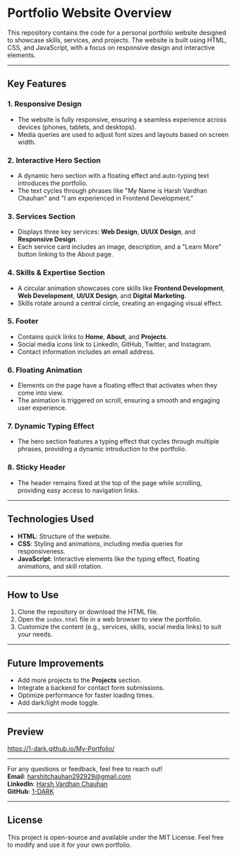 # Portfolio Website Overview

This repository contains the code for a personal portfolio website designed to showcase skills, services, and projects. The website is built using HTML, CSS, and JavaScript, with a focus on responsive design and interactive elements.

---

## Key Features

### 1. **Responsive Design**
   - The website is fully responsive, ensuring a seamless experience across devices (phones, tablets, and desktops).
   - Media queries are used to adjust font sizes and layouts based on screen width.

### 2. **Interactive Hero Section**
   - A dynamic hero section with a floating effect and auto-typing text introduces the portfolio.
   - The text cycles through phrases like "My Name is Harsh Vardhan Chauhan" and "I am experienced in Frontend Development."

### 3. **Services Section**
   - Displays three key services: **Web Design**, **UI/UX Design**, and **Responsive Design**.
   - Each service card includes an image, description, and a "Learn More" button linking to the About page.

### 4. **Skills & Expertise Section**
   - A circular animation showcases core skills like **Frontend Development**, **Web Development**, **UI/UX Design**, and **Digital Marketing**.
   - Skills rotate around a central circle, creating an engaging visual effect.

### 5. **Footer**
   - Contains quick links to **Home**, **About**, and **Projects**.
   - Social media icons link to LinkedIn, GitHub, Twitter, and Instagram.
   - Contact information includes an email address.

### 6. **Floating Animation**
   - Elements on the page have a floating effect that activates when they come into view.
   - The animation is triggered on scroll, ensuring a smooth and engaging user experience.

### 7. **Dynamic Typing Effect**
   - The hero section features a typing effect that cycles through multiple phrases, providing a dynamic introduction to the portfolio.

### 8. **Sticky Header**
   - The header remains fixed at the top of the page while scrolling, providing easy access to navigation links.

---

## Technologies Used

- **HTML**: Structure of the website.
- **CSS**: Styling and animations, including media queries for responsiveness.
- **JavaScript**: Interactive elements like the typing effect, floating animations, and skill rotation.

---

## How to Use

1. Clone the repository or download the HTML file.
2. Open the `index.html` file in a web browser to view the portfolio.
3. Customize the content (e.g., services, skills, social media links) to suit your needs.

---

## Future Improvements

- Add more projects to the **Projects** section.
- Integrate a backend for contact form submissions.
- Optimize performance for faster loading times.
- Add dark/light mode toggle.

---


## Preview

 https://1-dark.github.io/My-Portfolio/

---

For any questions or feedback, feel free to reach out!  
**Email**: harshitchauhan292929@gmail.com  
**LinkedIn**: [Harsh Vardhan Chauhan](https://www.linkedin.com/in/chauhan26102006)  
**GitHub**: [1-DARK](https://github.com/1-DARK)

---

## License

This project is open-source and available under the MIT License. Feel free to modify and use it for your own portfolio.
